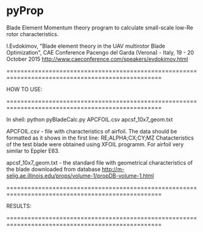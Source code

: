 # pyProp

Blade Element Momentum theory program to calculate small-scale low-Re rotor characteristics.

I.Evdokimov, "Blade element theory in the UAV multirotor Blade Optimization", 
CAE Conference Pacengo del Garda (Verona) - Italy, 19 - 20 October 2015
http://www.caeconference.com/speakers/evdokimov.html

==================================================================================================

HOW TO USE:

==================================================================================================

In shell:
	python pyBladeCalc.py APCFOIL.csv apcsf_10x7_geom.txt

APCFOIL.csv - file with characteristics of airfoil.
The data should be formatted as it shows in the first line:	
	RE;ALPHA;CX;CY;MZ
Chatacteristics of the test blade were obtained using XFOIL programm. For airfoil very similar to
Eppler E63.

apcsf_10x7_geom.txt - the standard file with geometrical characteristics of the blade downloaded 
from database http://m-selig.ae.illinois.edu/props/volume-1/propDB-volume-1.html 

==================================================================================================

RESULTS:

==================================================================================================

